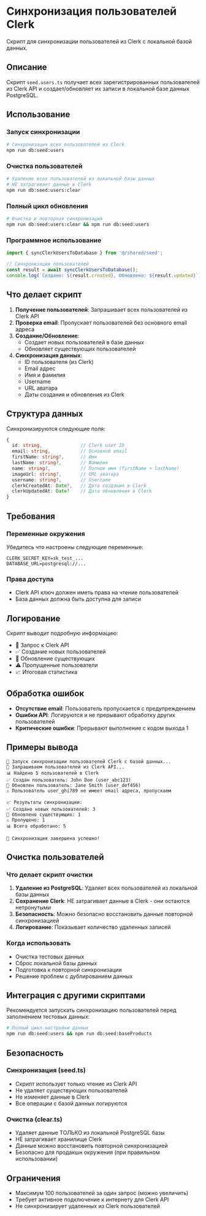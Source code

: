 # Синхронизация пользователей Clerk

Скрипт для синхронизации пользователей из Clerk с локальной базой данных.

## Описание

Скрипт `seed.users.ts` получает всех зарегистрированных пользователей из Clerk API и создает/обновляет их записи в локальной базе данных PostgreSQL.

## Использование

### Запуск синхронизации

```bash
# Синхронизация всех пользователей из Clerk
npm run db:seed:users
```

### Очистка пользователей

```bash
# Удаление всех пользователей из локальной базы данных
# НЕ затрагивает данные в Clerk
npm run db:seed:users:clear
```

### Полный цикл обновления

```bash
# Очистка и повторная синхронизация
npm run db:seed:users:clear && npm run db:seed:users
```

### Программное использование

```typescript
import { syncClerkUsersToDatabase } from '@/shared/seed';

// Синхронизация пользователей
const result = await syncClerkUsersToDatabase();
console.log(`Создано: ${result.created}, Обновлено: ${result.updated}`);
```

## Что делает скрипт

1. **Получение пользователей**: Запрашивает всех пользователей из Clerk API
2. **Проверка email**: Пропускает пользователей без основного email адреса
3. **Создание/Обновление**: 
   - Создает новых пользователей в базе данных
   - Обновляет существующих пользователей
4. **Синхронизация данных**:
   - ID пользователя (из Clerk)
   - Email адрес
   - Имя и фамилия
   - Username
   - URL аватара
   - Даты создания и обновления из Clerk

## Структура данных

Синхронизируются следующие поля:

```typescript
{
  id: string,              // Clerk user ID
  email: string,           // Основной email
  firstName: string?,      // Имя
  lastName: string?,       // Фамилия
  name: string?,           // Полное имя (firstName + lastName)
  imageUrl: string?,       // URL аватара
  username: string?,       // Username
  clerkCreatedAt: Date?,   // Дата создания в Clerk
  clerkUpdatedAt: Date?    // Дата обновления в Clerk
}
```

## Требования

### Переменные окружения

Убедитесь что настроены следующие переменные:

```env
CLERK_SECRET_KEY=sk_test_...
DATABASE_URL=postgresql://...
```

### Права доступа

- Clerk API ключ должен иметь права на чтение пользователей
- База данных должна быть доступна для записи

## Логирование

Скрипт выводит подробную информацию:

- 📡 Запрос к Clerk API
- ✅ Создание новых пользователей
- 🔄 Обновление существующих
- ⚠️ Пропущенные пользователи
- 📈 Итоговая статистика

## Обработка ошибок

- **Отсутствие email**: Пользователь пропускается с предупреждением
- **Ошибки API**: Логируются и не прерывают обработку других пользователей
- **Критические ошибки**: Прерывают выполнение с кодом выхода 1

## Примеры вывода

```
🚀 Запуск синхронизации пользователей Clerk с базой данных...
📡 Запрашиваем пользователей из Clerk API...
📊 Найдено 5 пользователей в Clerk
✅ Создан пользователь: John Doe (user_abc123)
🔄 Обновлен пользователь: Jane Smith (user_def456)
⚠️ Пользователь user_ghi789 не имеет email адреса, пропускаем

📈 Результаты синхронизации:
✅ Создано новых пользователей: 3
🔄 Обновлено существующих: 1
⚠️ Пропущено: 1
📊 Всего обработано: 5

🎉 Синхронизация завершена успешно!
```

## Очистка пользователей

### Что делает скрипт очистки

1. **Удаление из PostgreSQL**: Удаляет всех пользователей из локальной базы данных
2. **Сохранение Clerk**: НЕ затрагивает данные в Clerk - они остаются нетронутыми
3. **Безопасность**: Можно безопасно восстановить данные повторной синхронизацией
4. **Логирование**: Показывает количество удаленных записей

### Когда использовать

- Очистка тестовых данных
- Сброс локальной базы данных
- Подготовка к повторной синхронизации
- Решение проблем с дублированием данных

## Интеграция с другими скриптами

Рекомендуется запускать синхронизацию пользователей перед заполнением тестовых данных:

```bash
# Полный цикл настройки данных
npm run db:seed:users && npm run db:seed:baseProducts
```

## Безопасность

### Синхронизация (seed.ts)
- Скрипт использует только чтение из Clerk API
- Не удаляет существующих пользователей
- Не изменяет данные в Clerk
- Все операции с базой данных логируются

### Очистка (clear.ts)
- Удаляет данные ТОЛЬКО из локальной PostgreSQL базы
- НЕ затрагивает хранилище Clerk
- Данные можно восстановить повторной синхронизацией
- Безопасно для продакшн окружения (при правильном использовании)

## Ограничения

- Максимум 100 пользователей за один запрос (можно увеличить)
- Требует активное подключение к интернету для Clerk API
- Не синхронизирует удаленных из Clerk пользователей